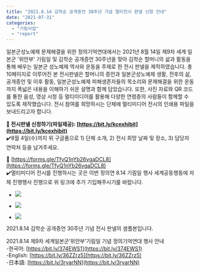 ```yaml
---
title: "2021.8.14 김학순 공개증언 30주년 기념 멀티전시 판넬 신청 안내"
date: "2021-07-31"
categories: 
  - "기림사업"
  - "report"
---
```


일본군성노예제 문제해결을 위한 정의기억연대에서는 2021년 8월 14일 제9차 세계 일본군 '위안부' 기림일 및 김학순 공개증언 30주년을 맞아 김학순 할머니의 삶과 활동을 통해 배우는 일본군 성노예제 역사와 운동을 주제로 한 전시 판넬을 제작하였습니다. 총 10페이지로 이루어진 본 전시판넬은 할머니의 증언과 일본군성노예제 생활, 전후의 삶, 공개증언 및 이후 활동, 일본군성노예제 피해생존자들의 목소리와 문제해결을 위한 운동까지 폭넓은 내용을 이해하기 쉬운 설명과 함께 담았습니다. 또한, 사진 자료와 QR 코드를 통한 음성, 영상 시청 등 멀티미디어를 활용해 다양한 연령층의 사람들이 함께할 수 있도록 제작했습니다. 전시 참여를 희망하시는 단체에 멀티미디어 전시의 인쇄용 파일을 보내드리고자 합니다.

**📍 전시판넬 신청하기(파일제공): [https://bit.ly/kcexhibit](https://bit.ly/kcexhibit)**  
✔️8월 4일(수)까지 위 구글폼으로 1) 단체 소개, 2) 전시 희망 날짜 및 장소, 3) 담당자 연락처 등을 남겨주세요.

📍 [https://forms.gle/TfyQ1nYb26vgaDCL8](https://forms.gle/TfyQ1nYb26vgaDCL8)  
✔️멀티미디어 전시를 진행하시는 곳은 이번 정의연 8.14 기림일 행사 세계공동행동에 자체 진행행사 진행으로 위 링크에 추가 기입해주시기를 바랍니다.

- ![](https://womenandwar.net/kr/wp-content/uploads/2021/07/샘플-2021.8.14-김학순-공개증언-30주년-기념-멀티전시-판넬-001-1-723x1024.jpg)
    
- ![](https://womenandwar.net/kr/wp-content/uploads/2021/07/샘플-2021.8.14-김학순-공개증언-30주년-기념-멀티전시-판넬-002-723x1024.jpg)
    
- ![](https://womenandwar.net/kr/wp-content/uploads/2021/07/샘플-2021.8.14-김학순-공개증언-30주년-기념-멀티전시-판넬-004-723x1024.jpg)
    

2021.8.14 김학순 공개증언 30주년 기념 전시 판넬의 샘플본입니다.

2021.8.14 제9차 세계일본군’위안부’기림일 기념 정의기억연대 행사 안내  
\-한국어: [https://bit.ly/374EWS1](https://bit.ly/374EWS1)  
\-English: [https://bit.ly/36ZZrz5](https://bit.ly/36ZZrz5)  
\-日本語: [https://bit.ly/3ryarNN](https://bit.ly/3ryarNN)
